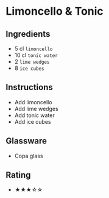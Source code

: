 # Limoncello & Tonic

## Ingredients
- 5 cl `limoncello`
- 10 cl `tonic water`
- 2 `lime wedges`
- 8 `ice cubes`

## Instructions
- Add limoncello
- Add lime wedges
- Add tonic water
- Add ice cubes

## Glassware
- Copa glass

## Rating
- ★★★☆☆